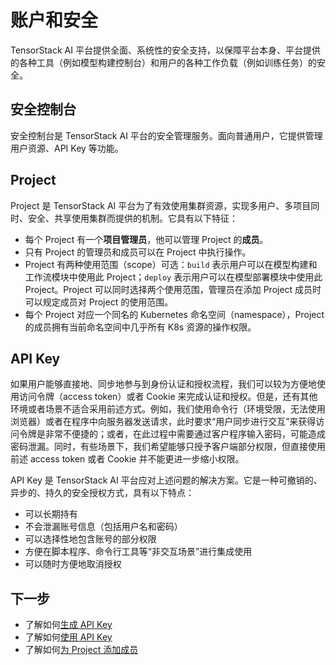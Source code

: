 # 账户和安全

TensorStack AI 平台提供全面、系统性的安全支持，以保障平台本身、平台提供的各种工具（例如模型构建控制台）和用户的各种工作负载（例如训练任务）的安全。

## 安全控制台

安全控制台是 TensorStack AI 平台的安全管理服务。面向普通用户，它提供管理用户资源、API Key 等功能。

## Project

Project 是 TensorStack AI 平台为了有效使用集群资源，实现多用户、多项目同时、安全、共享使用集群而提供的机制。它具有以下特征：

* 每个 Project 有一个**项目管理员**，他可以管理 Project 的**成员**。
* 只有 Project 的管理员和成员可以在 Project 中执行操作。
* Project 有两种使用范围（scope）可选：`build` 表示用户可以在模型构建和工作流模块中使用此 Project；`deploy` 表示用户可以在模型部署模块中使用此 Project。Project 可以同时选择两个使用范围，管理员在添加 Project 成员时可以规定成员对 Project 的使用范围。
* 每个 Project 对应一个同名的 Kubernetes 命名空间（namespace），Project 的成员拥有当前命名空间中几乎所有 K8s 资源的操作权限。

## API Key

如果用户能够直接地、同步地参与到身份认证和授权流程，我们可以较为方便地使用访问令牌（access token）或者 Cookie 来完成认证和授权。但是，还有其他环境或者场景不适合采用前述方式。例如，我们使用命令行（环境受限，无法使用浏览器）或者在程序中向服务器发送请求，此时要求“用户同步进行交互”来获得访问令牌是非常不便捷的；或者，在此过程中需要通过客户程序输入密码，可能造成密码泄漏。同时，有些场景下，我们希望能够只授予客户端部分权限，但直接使用前述 access token 或者 Cookie 并不能更进一步缩小权限。
 
API Key 是 TensorStack AI 平台应对上述问题的解决方案。它是一种可撤销的、异步的、持久的安全授权方式，具有以下特点：

* 可以长期持有
* 不会泄漏账号信息（包括用户名和密码）
* 可以选择性地包含账号的部分权限
* 方便在脚本程序、命令行工具等“非交互场景”进行集成使用
* 可以随时方便地取消授权

## 下一步

* 了解如何[生成 API Key](../../tasks/generate-api-key.md)
* 了解如何[使用 API Key](../../tasks/use-api-key.md)
* 了解如何[为 Project 添加成员](../../tasks/add-project-member.md)
